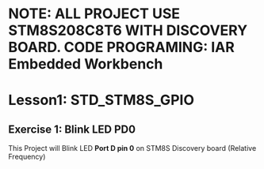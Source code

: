 # NOTE: ALL PROJECT USE STM8S208C8T6 WITH DISCOVERY BOARD. CODE PROGRAMING: IAR Embedded Workbench
# Lesson1: STD_STM8S_GPIO
## Exercise 1: Blink LED PD0
This Project will Blink LED **Port D pin 0** on STM8S Discovery board (Relative Frequency) 
